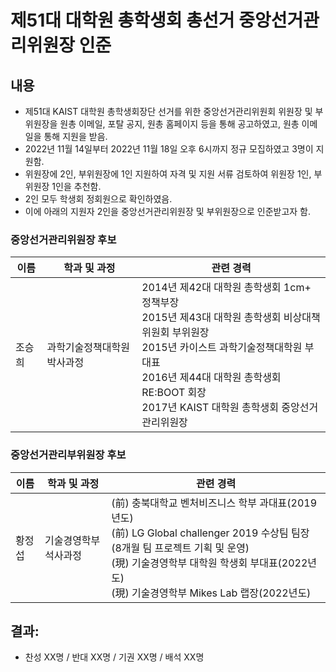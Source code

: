 제51대 대학원 총학생회 총선거 중앙선거관리위원장 인준
===

## 내용

- 제51대 KAIST 대학원 총학생회장단 선거를 위한 중앙선거관리위원회 위원장 및 부위원장을 원총 이메일, 포탈 공지, 원총 홈페이지 등을 통해 공고하였고, 원총 이메일을 통해 지원을 받음.
- 2022년 11월 14일부터 2022년 11월 18일 오후 6시까지 정규 모집하였고 3명이 지원함. 
- 위원장에 2인, 부위원장에 1인 지원하여 자격 및 지원 서류 검토하여 위원장 1인, 부위원장 1인을 추천함.
- 2인 모두 학생회 정회원으로 확인하였음.
- 이에 아래의 지원자 2인을 중앙선거관리위원장 및 부위원장으로 인준받고자 함.

### 중앙선거관리위원장 후보
| 이름 | 학과 및 과정 | 관련 경력 |
|---|---|---|
| 조승희 | 과학기술정책대학원 박사과정 | 2014년 제42대 대학원 총학생회 1cm+ 정책부장 <br> 2015년 제43대 대학원 총학생회 비상대책위원회 부위원장 <br> 2015년 카이스트 과학기술정책대학원 부대표 <br> 2016년 제44대 대학원 총학생회 RE:BOOT 회장 <br> 2017년 KAIST 대학원 총학생회 중앙선거관리위원장  |

### 중앙선거관리부위원장 후보
| 이름 | 학과 및 과정 | 관련 경력 |
|---|---|---|
| 황정섭 | 기술경영학부 석사과정 | (前) 충북대학교 벤처비즈니스 학부 과대표(2019년도) <br>(前) LG Global challenger 2019 수상팀 팀장 (8개월 팀 프로젝트 기획 및 운영) <br> (現) 기술경영학부 대학원 학생회 부대표(2022년도) <br> (現) 기술경영학부 Mikes Lab 랩장(2022년도)  |
## 결과:
- 찬성 XX명 / 반대 XX명 / 기권 XX명 / 배석 XX명

